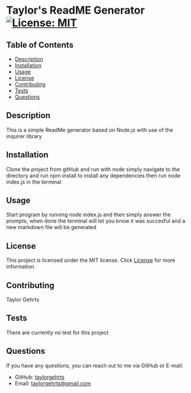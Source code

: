 # Taylor's ReadME Generator [![License: MIT](https://img.shields.io/badge/License-MIT-yellow.svg)](https://opensource.org/licenses/MIT)

## Table of Contents
- [Description](#description)
- [Installation](#installation)
- [Usage](#usage)
- [License](#license)
- [Contributing](#contributing)
- [Tests](#tests)
- [Questions](#questions)

## Description
This is a simple ReadMe generator based on Node.js with use of the inquirer library

## Installation
Clone the project from gitHub and run with node simply navigate to the directory and run npm install to install any dependencies then run node index.js in the terminal

## Usage
Start program by running node index.js and then simply answer the prompts, when done the terminal will let you know it was succesful and a new markdown file will be generated

## License
This project is licensed under the MIT license. Click [License](https://opensource.org/licenses/MIT) for more information.

## Contributing
Taylor Gehrts

## Tests
There are currently no test for this project

## Questions
If you have any questions, you can reach out to me via GitHub or E-mail:

- GitHub: [taylorgehrts](https://github.com/taylorgehrts)
- Email: [taylorgehrts@gmail.com](mailto:taylorgehrts@gmail.com)

